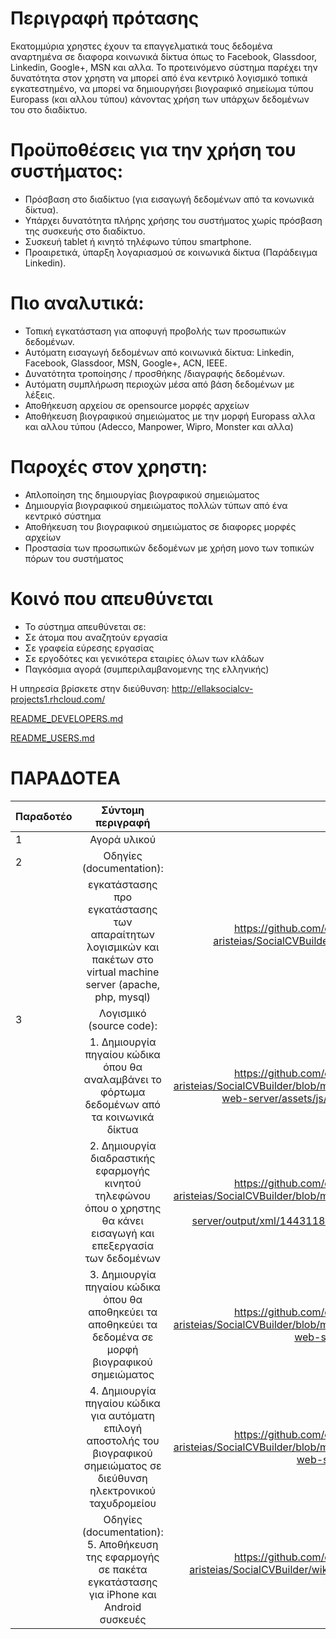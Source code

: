# Περιγραφή πρότασης

Εκατομμύρια χρηστες έχουν τα επαγγελματικά τους δεδομένα αναρτημένα σε διαφορα κοινωνικά δίκτυα όπως το Facebook, Glassdoor, Linkedin, Google+, MSN και αλλα. Το προτεινόμενο σύστημα παρέχει την δυνατότητα στον χρηστη να μπορεί από ένα κεντρικό λογισμικό τοπικά εγκατεστημένο, να μπορεί να δημιουργήσει βιογραφικό σημείωμα τύπου Europass (και αλλου τύπου) κάνοντας χρήση των υπάρχων δεδομένων του στο διαδίκτυο.

# Προϋποθέσεις για την χρήση του συστήματος:

* Πρόσβαση στο διαδίκτυο (για εισαγωγή δεδομένων από τα κονωνικά δίκτυα).
* Υπάρχει δυνατότητα πλήρης χρήσης του συστήματος χωρίς πρόσβαση της συσκευής στο διαδίκτυο.
* Συσκευή tablet ή κινητό τηλέφωνο τύπου smartphone.
* Προαιρετικά, ύπαρξη λογαριασμού σε κοινωνικά δίκτυα (Παράδειγμα Linkedin).

# Πιο αναλυτικά:
* Τοπική εγκατάσταση για αποφυγή προβολής των προσωπικών δεδομένων.
* Αυτόματη εισαγωγή δεδομένων από κοινωνικά δίκτυα: Linkedin, Facebook, Glassdoor, MSN, Google+, ACN, IEEE.
* Δυνατότητα τροποίησης / προσθήκης /διαγραφής δεδομένων.
* Αυτόματη συμπλήρωση περιοχών μέσα από βάση δεδομένων με λέξεις.
* Αποθήκευση αρχείου σε opensource μορφές αρχείων
* Αποθήκευση βιογραφικού σημειώματος με την μορφή Europass αλλα και αλλου τύπου (Adecco, Manpower, Wipro, Monster και αλλα)
# Παροχές στον χρηστη:
* Απλοποίηση της δημιουργίας βιογραφικού σημειώματος
* Δημιουργία βιογραφικού σημειώματος πολλών τύπων από ένα κεντρικό σύστημα
* Αποθήκευση του βιογραφικού σημειώματος σε διαφορες μορφές αρχείων
* Προστασία των προσωπικών δεδομένων με χρήση μονο των τοπικών πόρων του συστήματος

# Κοινό που απευθύνεται
* Το σύστημα απευθύνεται σε:
* Σε άτομα που αναζητούν εργασία
* Σε γραφεία εύρεσης εργασίας
* Σε εργοδότες και γενικότερα εταιρίες όλων των κλάδων
* Παγκόσμια αγορά (συμπεριλαμβανομενης της ελληνικής)

Η υπηρεσία βρίσκετε στην διεύθυνση: 
http://ellaksocialcv-projects1.rhcloud.com/

[README_DEVELOPERS.md](README_DEVELOPERS.md)

[README_USERS.md](README_USERS.md)
# ΠΑΡΑΔΟΤΕΑ

| Παραδοτέο | Σύντομη περιγραφή | URL |
| ------------- |:-------------:| -----:|
| 1 | Αγορά υλικού |  |
| 2 | Οδηγίες (documentation): | |
|  | εγκατάστασης προ εγκατάστασης των απαραίτητων λογισμικών και πακέτων στο virtual machine server (apache, php, mysql) | https://github.com/ellak-monades-aristeias/SocialCVBuilder/wiki/Οδηγίες-εγκατάστασης |
| 3 | Λογισμικό (source code): |  |
|  | 1. Δημιουργία πηγαίου κώδικα όπου θα αναλαμβάνει το φόρτωμα δεδομένων από τα κοινωνικά δίκτυα |  https://github.com/ellak-monades-aristeias/SocialCVBuilder/blob/master/backend-web-server/assets/js/app/cvbuilder.js |
|  | 2. Δημιουργία διαδραστικής εφαρμογής κινητού τηλεφώνου όπου ο χρηστης θα κάνει εισαγωγή και επεξεργασία των δεδομένων |  https://github.com/ellak-monades-aristeias/SocialCVBuilder/blob/master/backend-web-server/output/xml/1443118927Brachos.xml |
|  | 3. Δημιουργία πηγαίου κώδικα όπου θα αποθηκεύει τα αποθηκεύει τα δεδομένα σε μορφή βιογραφικού σημειώματος |  https://github.com/ellak-monades-aristeias/SocialCVBuilder/blob/master/backend-web-server/cvxml.php |
|  | 4. Δημιουργία πηγαίου κώδικα για αυτόματη επιλογή αποστολής του βιογραφικού σημειώματος σε διεύθυνση ηλεκτρονικού ταχυδρομείου | https://github.com/ellak-monades-aristeias/SocialCVBuilder/blob/master/backend-web-server/index.php |
|  | Οδηγίες (documentation):  5. Αποθήκευση της εφαρμογής σε πακέτα εγκατάστασης για iPhone και Android συσκευές |  https://github.com/ellak-monades-aristeias/SocialCVBuilder/wiki/Building-The-App |









